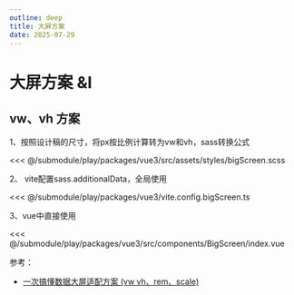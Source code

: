 ```yaml
---
outline: deep
title: 大屏方案
date: 2025-07-29
---
```

# 大屏方案 &I

## vw、vh 方案

1、按照设计稿的尺寸，将px按比例计算转为vw和vh，sass转换公式

<<< @/submodule/play/packages/vue3/src/assets/styles/bigScreen.scss

2、 vite配置sass.additionalData，全局使用

<<< @/submodule/play/packages/vue3/vite.config.bigScreen.ts

3、vue中直接使用

<<< @/submodule/play/packages/vue3/src/components/BigScreen/index.vue

参考：
- [一次搞懂数据大屏适配方案 (vw vh、rem、scale)](https://juejin.cn/post/7163932925955112996?searchId=202507221002590876F10B9AA440B4C673)
